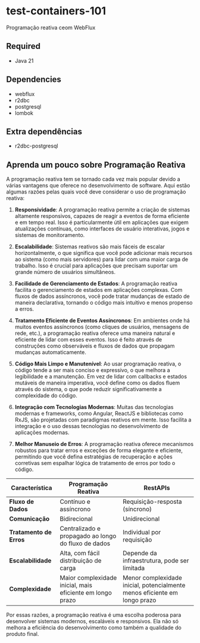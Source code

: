 # test-containers-101

Programação reativa ceom WebFlux

## Required

- Java 21


## Dependencies

- webflux
- r2dbc
- postgresql
- lombok

## Extra dependências

- r2dbc-postgresql


## Aprenda um pouco sobre Programação Reativa  

A programação reativa tem se tornado cada vez mais popular devido a várias vantagens que oferece no desenvolvimento de
software. Aqui estão algumas razões pelas quais você deve considerar o uso de programação reativa:

1. **Responsividade**: A programação reativa permite a criação de sistemas altamente responsivos, capazes de reagir a
   eventos de forma eficiente e em tempo real. Isso é particularmente útil em aplicações que exigem atualizações
   contínuas, como interfaces de usuário interativas, jogos e sistemas de monitoramento.

2. **Escalabilidade**: Sistemas reativos são mais fáceis de escalar horizontalmente, o que significa que você pode
   adicionar mais recursos ao sistema (como mais servidores) para lidar com uma maior carga de trabalho. Isso é crucial
   para aplicações que precisam suportar um grande número de usuários simultâneos.

3. **Facilidade de Gerenciamento de Estados**: A programação reativa facilita o gerenciamento de estados em aplicações
   complexas. Com fluxos de dados assíncronos, você pode tratar mudanças de estado de maneira declarativa, tornando o
   código mais intuitivo e menos propenso a erros.

4. **Tratamento Eficiente de Eventos Assíncronos**: Em ambientes onde há muitos eventos assíncronos (como cliques de
   usuários, mensagens de rede, etc.), a programação reativa oferece uma maneira natural e eficiente de lidar com esses
   eventos. Isso é feito através de construções como observáveis e fluxos de dados que propagam mudanças
   automaticamente.

5. **Código Mais Limpo e Manutenível**: Ao usar programação reativa, o código tende a ser mais conciso e expressivo, o
   que melhora a legibilidade e a manutenção. Em vez de lidar com callbacks e estados mutáveis de maneira imperativa,
   você define como os dados fluem através do sistema, o que pode reduzir significativamente a complexidade do código.

6. **Integração com Tecnologias Modernas**: Muitas das tecnologias modernas e frameworks, como Angular, ReactJS e
   bibliotecas como RxJS, são projetadas com paradigmas reativos em mente. Isso facilita a integração e o uso dessas
   tecnologias no desenvolvimento de aplicações modernas.

7. **Melhor Manuseio de Erros**: A programação reativa oferece mecanismos robustos para tratar erros e exceções de forma
   elegante e eficiente, permitindo que você defina estratégias de recuperação e ações corretivas sem espalhar lógica de
   tratamento de erros por todo o código.



| **Característica**           | **Programação Reativa**                                                | **RestAPIs**                                    |
|------------------------------|------------------------------------------------------------------------|-------------------------------------------------|
| **Fluxo de Dados**           | Contínuo e assíncrono                                                  | Requisição-resposta (síncrono)                  |
| **Comunicação**              | Bidirecional                                                           | Unidirecional                                   |
| **Tratamento de Erros**      | Centralizado e propagado ao longo do fluxo de dados                   | Individual por requisição                       |
| **Escalabilidade**           | Alta, com fácil distribuição de carga                                  | Depende da infraestrutura, pode ser limitada    |
| **Complexidade**             | Maior complexidade inicial, mais eficiente em longo prazo              | Menor complexidade inicial, potencialmente menos eficiente em longo prazo |




Por essas razões, a programação reativa é uma escolha poderosa para desenvolver sistemas modernos, escaláveis e
responsivos. Ela não só melhora a eficiência do desenvolvimento como também a qualidade do produto final.
